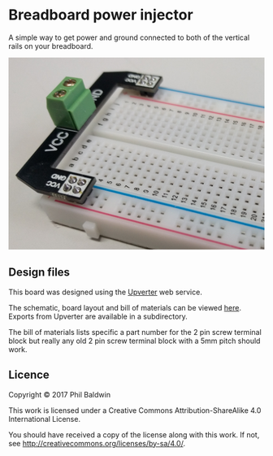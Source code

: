 # Breadboard power injector

A simple way to get power and ground connected to both of the vertical rails on your breadboard.

![board-photo](./board-photo.jpg)

## Design files

This board was designed using the [Upverter](https://upverter.com) web service.

The schematic, board layout and bill of materials can be viewed [here](https://upverter.com/Trebuchetindustries/1fb8f03207e953b4/Breadboard-power-injector/). Exports from Upverter are available in a subdirectory.

The bill of materials lists specific a part number for the 2 pin screw terminal block but really any old 2 pin screw terminal block with a 5mm pitch should work.

## Licence

Copyright © 2017 Phil Baldwin

This work is licensed under a Creative Commons Attribution-ShareAlike 4.0 International License.

You should have received a copy of the license along with this work. If not, see <http://creativecommons.org/licenses/by-sa/4.0/>.
